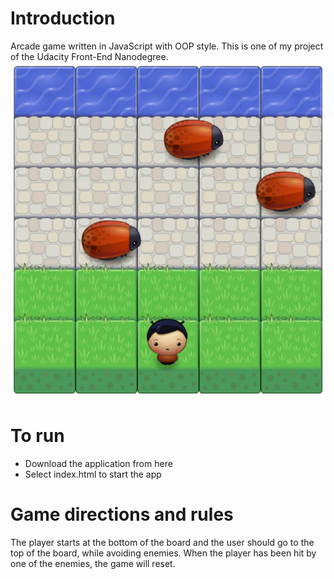 # Introduction
Arcade game written in JavaScript with OOP style. 
This is one of my project of the Udacity Front-End Nanodegree.
![printScreen-of-game](https://github.com/BielanPaula/arcade-game/blob/master/images/CAGC.jpg)

# To run
- Download the application from here
- Select index.html to start the app

# Game directions and rules
The player starts at the bottom of the board and the user should go to the top of the board, while avoiding enemies. When the player has been hit by one of the enemies, the game will reset.

